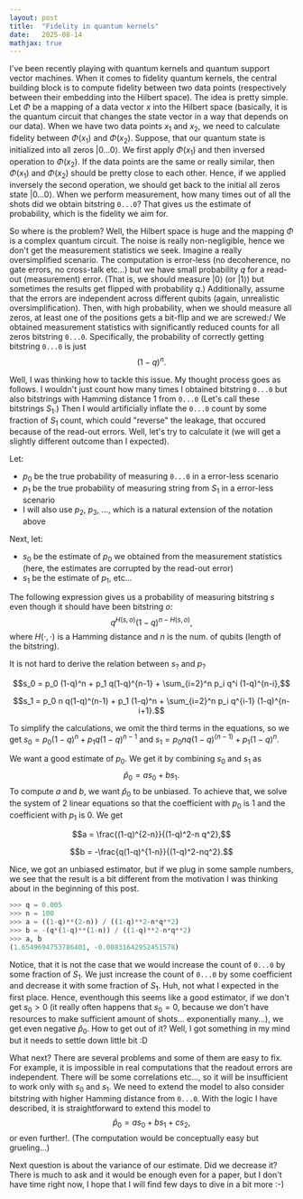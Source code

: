 ```yaml
---
layout: post
title:  "Fidelity in quantum kernels"
date:   2025-08-14
mathjax: true
---
```


I've been recently playing with quantum kernels and quantum support vector machines. When it comes to fidelity quantum kernels, the central building block
is to compute fidelity between two data points (respectively between their embedding into the Hilbert space). The idea is pretty simple. Let $\Phi$ be a
mapping of a data vector $x$ into the Hilbert space (basically, it is the quantum circuit that changes the state vector in a way that depends on our data). 
When we have two data points $x_1$ and $x_2$, we need to calculate fidelity between $\Phi(x_1)$ and $\Phi(x_2)$. Suppose, that our quantum state is initialized
into all zeros $|0\dots 0\rangle$. We first apply $\Phi(x_1)$ and then inversed operation to $\Phi(x_2)$. If the data points are the same or really similar, then $\Phi(x_1)$ and $\Phi(x_2)$ should be pretty close to each other. Hence, if we applied inversely the second operation, we should get back to the initial all zeros state $|0\dots 0\rangle$. When we perform measurement, how many times out of all the shots did we obtain bitstring `0...0`? That gives us the estimate of probability, which is the fidelity we aim for.

So where is the problem? Well, the Hilbert space is huge and the mapping $\Phi$ is a complex quantum circuit. The noise is really non-negligible, hence we don't
get the measurement statistics we seek. Imagine a really oversimplified scenario. The computation is error-less (no decoherence, no gate errors, no cross-talk etc...) but we have
small probability $q$ for a read-out (measurement) error. (That is, we should measure $|0\rangle$ (or $|1\rangle$) but sometimes the results get flipped with probability $q$.)
Additionally, assume that the errors are independent
across different qubits (again, unrealistic oversimplification). Then, with high probability, when we should measure all zeros, at least one of the positions gets a bit-flip and we are screwed:/
We obtained measurement statistics with significantly reduced counts for all zeros bitstring `0...0`.
Specifically, the probability of correctly getting bitstring `0...0` is just $$(1-q)^n.$$

Well, I was thinking how to tackle this issue. My thought process goes as follows. I wouldn't just count how many times I obtained bitstring `0...0` but also bitstrings with Hamming distance $1$ from `0...0` (Let's call these bitstrings $S_1$.) Then I would artificially inflate the `0...0` count by
some fraction of $S_1$ count, which could "reverse" the leakage, that occured because of the read-out errors. Well, let's try to calculate it (we will get a
slightly different outcome than I expected).

Let:
* $p_0$ be the true probability of measuring `0...0` in a error-less scenario
* $p_1$ be the true probability of measuring string from $S_1$ in a error-less scenario
* I will also use $p_2$, $p_3$, $\dots$, which is a natural extension of the notation above

Next, let:
* $s_0$ be the estimate of $p_0$ we obtained from the measurement statistics (here, the estimates are corrupted by the read-out error)
* $s_1$ be the estimate of $p_1$, etc...

The following expression gives us a probability of measuring bitstring $s$ even though it should have been bitstring $o$:
$$q^{H(s, o)}(1-q)^{n-H(s, o)},$$ where $H(\cdot, \cdot)$ is a Hamming distance and $n$ is the num. of qubits (length of the bitstring).

It is not hard to derive the relation between $s_?$ and $p_?$

$$s_0 = p_0 (1-q)^n + p_1 q(1-q)^{n-1} + \sum_{i=2}^n p_i q^i (1-q)^{n-i},$$

$$s_1 = p_0 n q(1-q)^(n-1) + p_1 (1-q)^n + \sum_{i=2}^n p_i q^{i-1} (1-q)^{n-i+1}.$$

To simplify the calculations, we omit the third terms in the equations, so we get $s_0 = p_0 (1-q)^n + p_1 q(1-q)^{n-1}$ and $s_1 = p_0 n q(1-q)^(n-1) + p_1 (1-q)^n$.

We want a good estimate of $p_0$. We get it by combining $s_0$ and $s_1$ as $$\hat{p}_0 = a s_0 + b s_1.$$ To compute $a$ and $b$, we want $\hat{p}_0$ to be
unbiased. To achieve that, we solve the system of 2 linear equations so that the coefficient with $p_0$ is $1$ and the coefficient with $p_1$ is $0$. We get

$$a = \frac{(1-q)^{2-n}}{(1-q)^2-n q^2},$$

$$b = -\frac{q(1-q)^{1-n}}{(1-q)^2-nq^2}.$$

Nice, we got an unbiased estimator, but if we plug in some sample numbers, we see that the result is a bit different from the motivation I was thinking about in the beginning of this post.

```python
>>> q = 0.005
>>> n = 100
>>> a = ((1-q)**(2-n)) / ((1-q)**2-n*q**2)
>>> b = -(q*(1-q)**(1-n)) / ((1-q)**2-n*q**2)
>>> a, b
(1.6549694753786401, -0.00831642952451578)
```

Notice, that it is not the case that we would increase the count of `0...0` by some fraction of $S_1$. We just increase the count of `0...0` by some coefficient and decrease it with some fraction
of $S_1$. Huh, not what I expected in the first place. Hence, eventhough this seems like a good estimator, if we don't get $s_0>0$ (it really often happens that $s_0=0$, because we don't have resources to make
sufficient amount of shots... exponentially many...), we get even negative $\hat{p}_0$. How to get out of it? Well, I got something in my mind but it needs to settle down little bit :D

What next? There are several problems and some of them are easy to fix. For example, it is impossible in real computations that the readout errors are independent. There will be some correlations etc..., so it will be insufficient to work only with $s_0$ and $s_1$. We need to extend the model to also consider bitstring with higher Hamming distance from `0...0`.
With the logic I have described, it is straightforward to extend this model to 
$$\hat{p}_0 = a s_0 + b s_1 + c s_2, $$ or even further!. (The computation would be conceptually easy but grueling...)

Next question is about the variance of our estimate. Did we decrease it? There is much to ask and it would be enough even for a paper, but I don't have time right
now, I hope that I will find few days to dive in a bit more :-)
